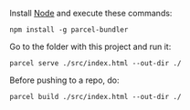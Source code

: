 Install [Node](https://nodejs.org/en/) and execute these commands:

```
npm install -g parcel-bundler
```

Go to the folder with this project and run it:

```
parcel serve ./src/index.html --out-dir ./
```

Before pushing to a repo, do:
```
parcel build ./src/index.html --out-dir ./
```
